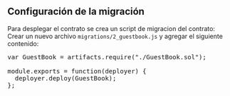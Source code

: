 ## Configuración de la migración

Para desplegar el contrato se crea un script de migracion del contrato:
Crear un nuevo archivo `migrations/2_guestbook.js` y agregar el siguiente
contenido:

<pre class="file" data-filename="migrations/2_guestbook.js"
data-target="replace">var GuestBook = artifacts.require("./GuestBook.sol");

module.exports = function(deployer) {
  deployer.deploy(GuestBook);
};
</pre>
